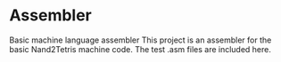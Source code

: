 # Assembler
Basic machine language assembler
This project is an assembler for the basic Nand2Tetris machine code.
The test .asm files are included here.
